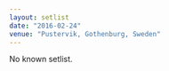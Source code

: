```yaml
---
layout: setlist
date: "2016-02-24"
venue: "Pustervik, Gothenburg, Sweden"
---
```


No known setlist.

